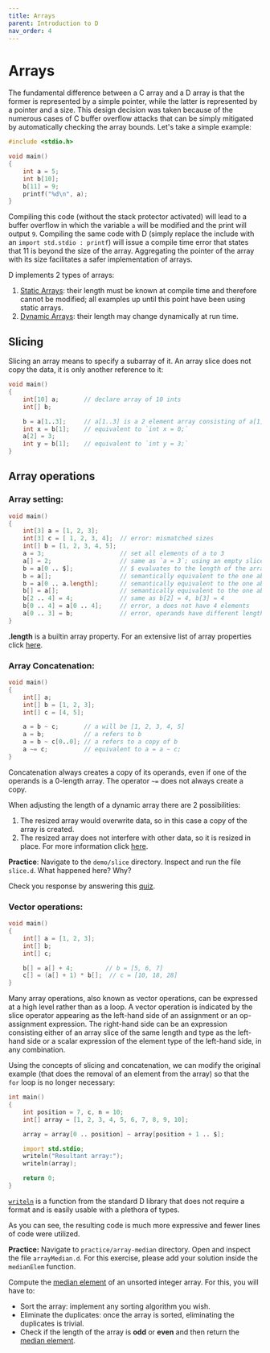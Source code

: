 ```yaml
---
title: Arrays
parent: Introduction to D
nav_order: 4
---
```


# Arrays

The fundamental difference between a C array and a D array is that the former is represented by a simple pointer, while the latter is represented by a pointer and a size.
This design decision was taken because of the numerous cases of C buffer overflow attacks that can be simply mitigated by automatically checking the array bounds.
Let's take a simple example:

```c
#include <stdio.h>

void main()
{
    int a = 5;
    int b[10];
    b[11] = 9;
    printf("%d\n", a);
}
```

Compiling this code (without the stack protector activated) will lead to a buffer overflow in which the variable `a` will be modified and the print will output `9`.
Compiling the same code with D (simply replace the include with an `import std.stdio : printf`) will issue a compile time error that states that 11 is beyond the size of the array.
Aggregating the pointer of the array with its size facilitates a safer implementation of arrays.

D implements 2 types of arrays:
1. [Static Arrays](https://dlang.org/spec/arrays.html#static-arrays): their length must be known at compile time and therefore cannot be modified; all examples up until this point have been using static arrays.
1. [Dynamic Arrays](https://dlang.org/spec/arrays.html#dynamic-arrays): their length may change dynamically at run time.

## Slicing

Slicing an array means to specify a subarray of it.
An array slice does not copy the data, it is only another reference to it:

```d
void main()
{
    int[10] a;       // declare array of 10 ints
    int[] b;

    b = a[1..3];     // a[1..3] is a 2 element array consisting of a[1] and a[2]
    int x = b[1];    // equivalent to `int x = 0;`
    a[2] = 3;
    int y = b[1];    // equivalent to `int y = 3;`
}
```

## Array operations

### Array setting:

```d
void main()
{
    int[3] a = [1, 2, 3];
    int[3] c = [ 1, 2, 3, 4];  // error: mismatched sizes
    int[] b = [1, 2, 3, 4, 5];
    a = 3;                     // set all elements of a to 3
    a[] = 2;                   // same as `a = 3`; using an empty slice is the same as slicing the full array
    b = a[0 .. $];             // $ evaluates to the length of the array (in this case 10)
    b = a[];                   // semantically equivalent to the one above
    b = a[0 .. a.length];      // semantically equivalent to the one above
    b[] = a[];                 // semantically equivalent to the one above
    b[2 .. 4] = 4;             // same as b[2] = 4, b[3] = 4
    b[0 .. 4] = a[0 .. 4];     // error, a does not have 4 elements
    a[0 .. 3] = b;             // error, operands have different length
}
```

**.length** is a builtin array property.
For an extensive list of array properties click [here](https://dlang.org/spec/arrays.html#array-properties).

### Array Concatenation:

```d
void main()
{
    int[] a;
    int[] b = [1, 2, 3];
    int[] c = [4, 5];

    a = b ~ c;       // a will be [1, 2, 3, 4, 5]
    a = b;           // a refers to b
    a = b ~ c[0..0]; // a refers to a copy of b
    a ~= c;          // equivalent to a = a ~ c;
}
```

Concatenation always creates a copy of its operands, even if one of the operands is a 0-length array.
The operator `~=` does not always create a copy.

When adjusting the length of a dynamic array there are 2 possibilities:
1. The resized array would overwrite data, so in this case a copy of the array is created.
1. The resized array does not interfere with other data, so it is resized in place.
For more information click [here](https://dlang.org/spec/arrays.html#resize).

**Practice**: Navigate to the `demo/slice` directory.
Inspect and run the file `slice.d`.
What happened here? Why?

Check you response by answering this [quiz](./quiz/slice.md).

### Vector operations:

```d
void main()
{
    int[] a = [1, 2, 3];
    int[] b;
    int[] c;

    b[] = a[] + 4;         // b = [5, 6, 7]
    c[] = (a[] + 1) * b[];  // c = [10, 18, 28]
}
```

Many array operations, also known as vector operations, can be expressed at a high level rather than as a loop.
A vector operation is indicated by the slice operator appearing as the left-hand side of an assignment or an op-assignment expression.
The right-hand side can be an expression consisting either of an array slice of the same length and type as the left-hand side or a scalar expression of the element type of the left-hand side, in any combination.

Using the concepts of slicing and concatenation, we can modify the original example (that does the removal of an element from the array) so that the `for` loop is no longer necessary:

```d
int main()
{
    int position = 7, c, n = 10;
    int[] array = [1, 2, 3, 4, 5, 6, 7, 8, 9, 10];

    array = array[0 .. position] ~ array[position + 1 .. $];

    import std.stdio;
    writeln("Resultant array:");
    writeln(array);

    return 0;
}
```

[`writeln`](https://dlang.org/library/std/stdio/writeln.html) is a function from the standard D library that does not require a format and is easily usable with a plethora of types.

As you can see, the resulting code is much more expressive and fewer lines of code were utilized.

**Practice:** Navigate to `practice/array-median` directory.
Open and inspect the file `arrayMedian.d`.
For this exercise, please add your solution inside the `medianElem` function.

Compute the [median element](https://www.geeksforgeeks.org/median/) of an unsorted integer array. For this, you will have to:
- Sort the array: implement any sorting algorithm you wish.
- Eliminate the duplicates: once the array is sorted, eliminating the duplicates is trivial.
- Check if the length of the array is **odd** or **even** and then return the [median element](https://www.geeksforgeeks.org/median/).

